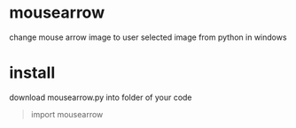 # mousearrow
change mouse arrow image to user selected image from python in windows

# install
download mousearrow.py into folder of your code 
   >import mousearrow
   
